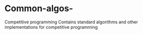 # Common-algos-
Competitive programming
Contains standard algorithms and other implementations for competitive programming

